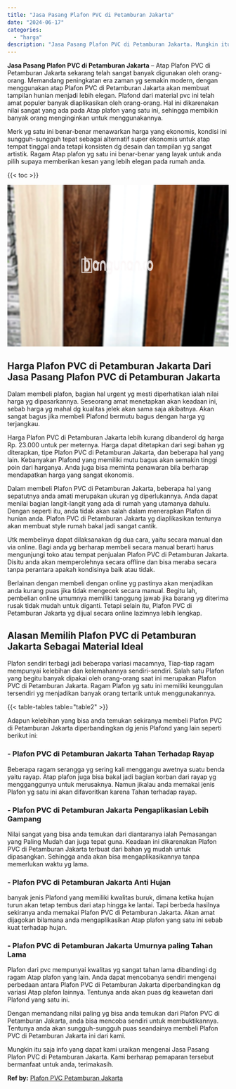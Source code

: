 ```yaml
---
title: "Jasa Pasang Plafon PVC di Petamburan Jakarta"
date: "2024-06-17"
categories: 
  - "harga"
description: "Jasa Pasang Plafon PVC di Petamburan Jakarta. Mungkin itu saja info yang dapat kami uraikan mengenai Jasa Pasang Plafon PVC di Petamburan Jakarta. Kami berha..."
---
```


**Jasa Pasang Plafon PVC di Petamburan Jakarta** – Atap Plafon PVC di Petamburan Jakarta sekarang telah sangat banyak digunakan oleh orang-orang. Memandang peningkatan era zaman yg semakin modern, dengan menggunakan atap Plafon PVC di Petamburan Jakarta akan membuat tampilan hunian menjadi lebih elegan. Plafond dari material pvc ini telah amat populer banyak diaplikasikan oleh orang-orang. Hal ini dikarenakan nilai sangat yang ada pada Atap plafon yang satu ini, sehingga membikin banyak orang menginginkan untuk menggunakannya.

Merk yg satu ini benar-benar menawarkan harga yang ekonomis, kondisi ini sungguh-sungguh tepat sebagai alternatif super ekonomis untuk atap tempat tinggal anda tetapi konsisten dg desain dan tampilan yg sangat artistik. Ragam Atap plafon yg satu ini benar-benar yang layak untuk anda pilih supaya memberikan kesan yang lebih elegan pada rumah anda.

{{< toc >}}

![Jasa Pasang Plafon PVC di Petamburan Jakarta](/images/flafond-pvc-murah19.png)

## Harga Plafon PVC di Petamburan Jakarta Dari Jasa Pasang Plafon PVC di Petamburan Jakarta

Dalam membeli plafon, bagian hal urgent yg mesti diperhatikan ialah nilai harga yg dipasarkannya. Seseorang amat menetapkan akan keadaan ini, sebab harga yg mahal dg kualitas jelek akan sama saja akibatnya. Akan sangat bagus jika membeli Plafond bermutu bagus dengan harga yg terjangkau.

Harga Plafon PVC di Petamburan Jakarta lebih kurang dibanderol dg harga Rp. 23.000 untuk per meternya. Harga dapat ditetapkan dari segi bahan yg diterapkan, tipe Plafon PVC di Petamburan Jakarta, dan beberapa hal yang lain. Kebanyakan Plafond yang memiliki mutu bagus akan semakin tinggi poin dari harganya. Anda juga bisa meminta penawaran bila berharap mendapatkan harga yang sangat ekonomis.

Dalam membeli Plafon PVC di Petamburan Jakarta, beberapa hal yang sepatutnya anda amati merupakan ukuran yg diperlukannya. Anda dapat menilai bagian langit-langit yang ada di rumah yang utamanya dahulu. Dengan seperti itu, anda tidak akan salah dalam menerapkan Plafon di hunian anda. Plafon PVC di Petamburan Jakarta yg diaplikasikan tentunya akan membuat style rumah bakal jadi sangat cantik.

Utk membelinya dapat dilaksanakan dg dua cara, yaitu secara manual dan via online. Bagi anda yg berharap membeli secara manual berarti harus mengunjungi toko atau tempat penjualan Plafon PVC di Petamburan Jakarta. Disitu anda akan memperolehnya secara offline dan bisa meraba secara tanpa perantara apakah kondisinya baik atau tidak.

Berlainan dengan membeli dengan online yg pastinya akan menjadikan anda kurang puas jika tidak mengecek secara manual. Begitu lah, pembelian online umumnya memiliki tanggung jawab jika barang yg diterima rusak tidak mudah untuk diganti. Tetapi selain itu, Plafon PVC di Petamburan Jakarta yg dijual secara online lazimnya lebih lengkap.

## Alasan Memilih Plafon PVC di Petamburan Jakarta Sebagai Material Ideal

Plafon sendiri terbagi jadi beberapa variasi macamnya, Tiap-tiap ragam mempunyai kelebihan dan kelemahannya sendiri-sendiri. Salah satu Plafon yang begitu banyak dipakai oleh orang-orang saat ini merupakan Plafon PVC di Petamburan Jakarta. Ragam Plafon yg satu ini memiliki keunggulan tersendiri yg menjadikan banyak orang tertarik untuk menggunakannya.

{{< table-tables table="table2" >}}

Adapun kelebihan yang bisa anda temukan sekiranya membeli Plafon PVC di Petamburan Jakarta diperbandingkan dg jenis Plafond yang lain seperti berikut ini:

### \- Plafon PVC di Petamburan Jakarta Tahan Terhadap Rayap

Beberapa ragam serangga yg sering kali menggangu awetnya suatu benda yaitu rayap. Atap plafon juga bisa bakal jadi bagian korban dari rayap yg mengganggunya untuk merusaknya. Namun jikalau anda memakai jenis Plafon yg satu ini akan difavoritkan karena Tahan terhadap rayap.

### \- Plafon PVC di Petamburan Jakarta Pengaplikasian Lebih Gampang

Nilai sangat yang bisa anda temukan dari diantaranya ialah Pemasangan yang Paling Mudah dan juga tepat guna. Keadaan ini dikarenakan Plafon PVC di Petamburan Jakarta terbuat dari bahan yg mudah untuk dipasangkan. Sehingga anda akan bisa mengaplikasikannya tanpa memerlukan waktu yg lama.

### \- Plafon PVC di Petamburan Jakarta Anti Hujan

banyak jenis Plafond yang memiliki kwalitas buruk, dimana ketika hujan turun akan tetap tembus dari atap hingga ke lantai. Tapi berbeda hasilnya sekiranya anda memakai Plafon PVC di Petamburan Jakarta. Akan amat dijagokan bilamana anda mengaplikasikan Atap plafon yang satu ini sebab kuat terhadap hujan.

### \- Plafon PVC di Petamburan Jakarta Umurnya paling Tahan Lama

Plafon dari pvc mempunyai kwalitas yg sangat tahan lama dibandingi dg ragam Atap plafon yang lain. Anda dapat mencobanya sendiri mengenai perbedaan antara Plafon PVC di Petamburan Jakarta diperbandingkan dg variasi Atap plafon lainnya. Tentunya anda akan puas dg keawetan dari Plafond yang satu ini.

Dengan memandang nilai paling yg bisa anda temukan dari Plafon PVC di Petamburan Jakarta, anda bisa mencoba sendiri untuk membuktikannya. Tentunya anda akan sungguh-sungguh puas seandainya membeli Plafon PVC di Petamburan Jakarta ini dari kami.

Mungkin itu saja info yang dapat kami uraikan mengenai Jasa Pasang Plafon PVC di Petamburan Jakarta. Kami berharap pemaparan tersebut bermanfaat untuk anda, terimakasih.

**Ref by:** [Plafon PVC Petamburan Jakarta](https://id.wikipedia.org/wiki/Plafon)
